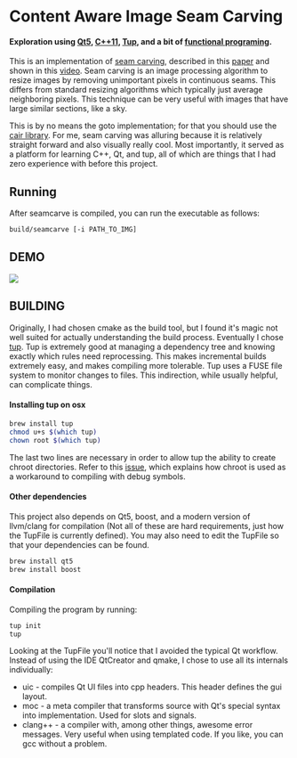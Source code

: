 # Content Aware Image Seam Carving
#### Exploration using [Qt5][qt5], [C++11][cpp], [Tup][tup], and a bit of [functional programing][esiegel_utility].

This is an implementation of [seam carving][seam_wiki], described in this [paper][seam_paper] and shown in this [video][seam_video].  Seam carving is an image processing algorithm to resize images by removing unimportant pixels in continuous seams.  This differs from standard resizing algorithms which typically just average neighboring pixels.  This technique can be very useful with images that have large similar sections, like a sky.

This is by no means the goto implementation; for that you should use the [cair library][cair].  For me, seam carving was alluring because it is relatively straight forward and also visually really cool.  Most importantly, it served as a platform for learning C++, Qt, and tup, all of which are things that I had zero experience with before this project.

## Running

After seamcarve is compiled, you can run the executable as follows:

```bash
build/seamcarve [-i PATH_TO_IMG]
```

## DEMO

![][demo]

## BUILDING

Originally, I had chosen cmake as the build tool, but I found it's magic not well suited for actually understanding the build process.  Eventually I chose [tup][tup].  Tup is extremely good at managing a dependency tree and knowing exactly which rules need reprocessing.  This makes incremental builds extremely easy, and makes compiling more tolerable.  Tup uses a FUSE file system to monitor changes to files.  This indirection, while usually helpful, can complicate things.

#### Installing tup on osx

```bash
brew install tup
chmod u+s $(which tup)
chown root $(which tup)
```

The last two lines are necessary in order to allow tup the ability to create chroot directories.  Refer to this [issue][tup_issue], which explains how chroot is used as a workaround to compiling with debug symbols.

#### Other dependencies

This project also depends on Qt5, boost, and a modern version of llvm/clang for compilation (Not all of these are hard requirements, just how the TupFile is currently defined).  You may also need to edit the TupFile so that your dependencies can be found.

```bash
brew install qt5
brew install boost
```

#### Compilation

Compiling the program by running:

```bash
tup init
tup
```

Looking at the TupFile you'll notice that I avoided the typical Qt workflow.  Instead of using the IDE QtCreator and qmake, I chose to use all its internals individually:
  
  * uic - compiles Qt UI files into cpp headers.  This header defines the gui layout.
  * moc - a meta compiler that transforms source with Qt's special syntax into implementation.  Used for slots and signals.
  * clang++ - a compiler with, among other things, awesome error messages.  Very useful when using templated code.  If you like, you can gcc without a problem.


[cpp]: http://en.cppreference.com/w/cpp
[cair]: http://sourceforge.net/projects/c-a-i-r/
[demo]: http://i.imgur.com/hLsWMKQ.gif
[esiegel_utility]: https://github.com/esiegel/seamcarve/blob/master/include/utility.hpp#L72-81
[qt5]: http://qt-project.org/doc/qt-5/index.html
[seam_wiki]: http://en.wikipedia.org/wiki/Seam_carving
[seam_paper]: http://dl.acm.org/citation.cfm?id=1276390
[seam_video]: https://www.youtube.com/watch?v=vIFCV2spKtg
[tup]: http://gittup.org/tup/
[tup_issue]: https://github.com/gittup/tup/issues/195
